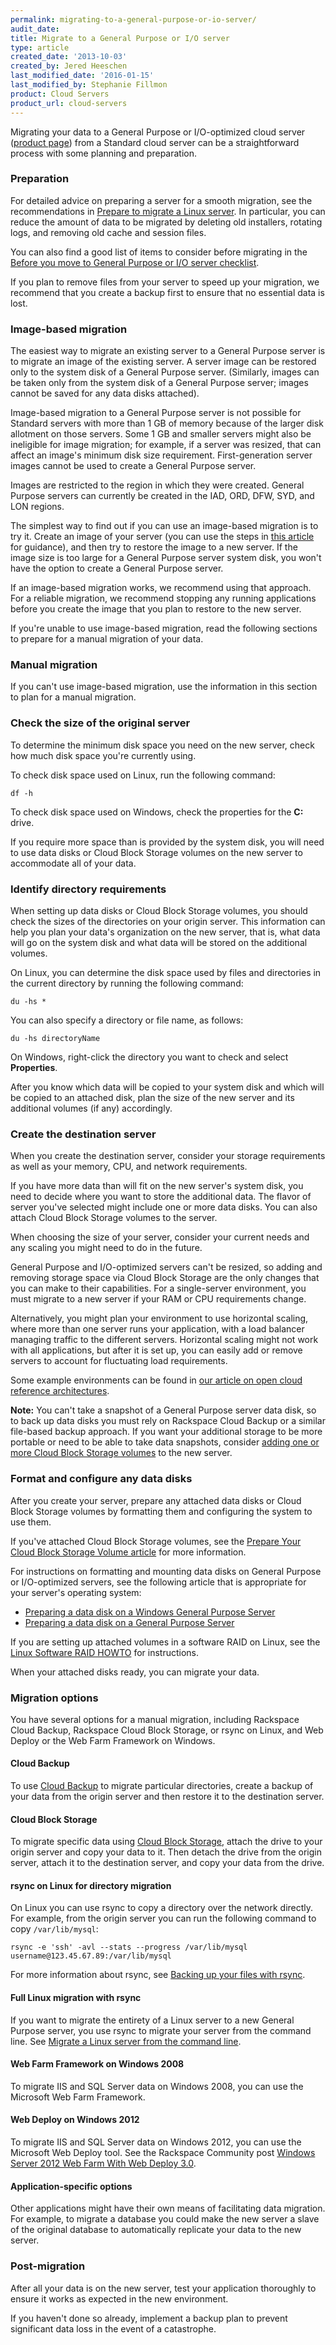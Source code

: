 ```yaml
---
permalink: migrating-to-a-general-purpose-or-io-server/
audit_date:
title: Migrate to a General Purpose or I/O server
type: article
created_date: '2013-10-03'
created_by: Jered Heeschen
last_modified_date: '2016-01-15'
last_modified_by: Stephanie Fillmon
product: Cloud Servers
product_url: cloud-servers
---
```


Migrating your data to a General Purpose or I/O-optimized cloud server 
([product page](http://www.rackspace.com/cloud/servers)) from a Standard cloud server can 
be a straightforward process with some planning and preparation.

### Preparation

For detailed advice on preparing a server for a smooth migration, see the recommendations 
in [Prepare to migrate a Linux server](/how-to/prepare-to-migrate-a-linux-server). In 
particular, you can reduce the amount of data to be migrated by deleting old installers, 
rotating logs, and removing old cache and session files.

You can also find a good list of items to consider before migrating in the 
[Before you move to General Purpose or I/O server checklist](/how-to/before-you-move-to-general-purpose-or-io-cloud-server-checklist).

If you plan to remove files from your server to speed up your migration, we recommend that 
you create a backup first to ensure that no essential data is lost.

### Image-based migration

The easiest way to migrate an existing server to a General Purpose server is to migrate an 
image of the existing server. A server image can be restored only to the system disk of a 
General Purpose server. (Similarly, images can be taken only from the system disk of a 
General Purpose server; images cannot be saved for any data disks attached).

Image-based migration to a General Purpose server is not possible for Standard servers with 
more than 1 GB of memory because of the larger disk allotment on those servers. Some 1 GB 
and smaller servers might also be ineligible for image migration; for example, if a server 
was resized, that can affect an image's minimum disk size requirement. First-generation 
server images cannot be used to create a General Purpose server.

Images are restricted to the region in which they were created. General Purpose servers can 
currently be created in the IAD, ORD, DFW, SYD, and LON regions.

The simplest way to find out if you can use an image-based migration is to try it. Create 
an image of your server (you can use the steps in 
[this article](/how-to/create-an-image-of-a-server-and-restore-a-server-from-a-saved-image) 
for guidance), and then try to restore the image to a new server. If the image size is too 
large for a General Purpose server system disk, you won't have the option to create a General 
Purpose server.

If an image-based migration works, we recommend using that approach. For a reliable migration, 
we recommend stopping any running applications before you create the image that you plan 
to restore to the new server.

If you're unable to use image-based migration, read the following sections to prepare for 
a manual migration of your data.

### Manual migration

If you can't use image-based migration, use the information in this section to plan for a 
manual migration.

### Check the size of the original server

To determine the minimum disk space you need on the new server, check how much disk space 
you're currently using.

To check disk space used on Linux, run the following command:

    df -h

To check disk space used on Windows, check the properties for the **C:** drive.

If you require more space than is provided by the system disk, you will need to use data 
disks or Cloud Block Storage volumes on the new server to accommodate all of your data.

### Identify directory requirements

When setting up data disks or Cloud Block Storage volumes, you should check the sizes of 
the directories on your origin server. This information can help you plan your data's 
organization on the new server, that is, what data will go on the system disk and what data 
will be stored on the additional volumes.

On Linux, you can determine the disk space used by files and directories in the current 
directory by running the following command:

    du -hs *

You can also specify a directory or file name, as follows:

    du -hs directoryName

On Windows, right-click the directory you want to check and select **Properties**.

After you know which data will be copied to your system disk and which will be copied to an 
attached disk, plan the size of the new server and its additional volumes (if any) accordingly.

### Create the destination server

When you create the destination server, consider your storage requirements as well as your 
memory, CPU, and network requirements.

If you have more data than will fit on the new server's system disk, you need to decide 
where you want to store the additional data. The flavor of server you've selected might 
include one or more data disks. You can also attach Cloud Block Storage volumes to the server.

When choosing the size of your server, consider your current needs and any scaling you might 
need to do in the future.

General Purpose and I/O-optimized servers can't be resized, so adding and removing storage 
space via Cloud Block Storage are the only changes that you can make to their capabilities. 
For a single-server environment, you must migrate to a new server if your RAM or CPU 
requirements change.

Alternatively, you might plan your environment to use horizontal scaling, where more than 
one server runs your application, with a load balancer managing traffic to the different 
servers. Horizontal scaling might not work with all applications, but after it is set up, 
you can easily add or remove servers to account for fluctuating load requirements.

Some example environments can be found in [our article on open cloud reference architectures](/how-to/rackspace-open-cloud-reference-architecture).

**Note:** You can't take a snapshot of a General Purpose server data disk, so to back up 
data disks you must rely on Rackspace Cloud Backup or a similar file-based backup approach. 
If you want your additional storage to be more portable or need to be able to take data 
snapshots, consider [adding one or more Cloud Block Storage volumes](/how-to/create-and-attach-a-cloud-block-storage-volume) 
to the new server.

### Format and configure any data disks

After you create your server, prepare any attached data disks or Cloud Block Storage volumes 
by formatting them and configuring the system to use them.

If you've attached Cloud Block Storage volumes, see the 
[Prepare Your Cloud Block Storage Volume article](/how-to/prepare-your-cloud-block-storage-volume) 
for more information.

For instructions on formatting and mounting data disks on General Purpose or I/O-optimized 
servers, see the following article that is appropriate for your server's operating system:

- [Preparing a data disk on a Windows General Purpose Server](/how-to/preparing-data-disks-on-windows-cloud-servers)
- [Preparing a data disk on a General Purpose Server](/how-to/preparing-data-disks-on-linux-cloud-servers)

If you are setting up attached volumes in a software RAID on Linux, see the 
[Linux Software RAID HOWTO](http://www.tldp.org/HOWTO/Software-RAID-HOWTO.html) for instructions.

When your attached disks ready, you can migrate your data.

### Migration options

You have several options for a manual migration, including Rackspace Cloud Backup, Rackspace 
Cloud Block Storage, or rsync on Linux, and Web Deploy or the Web Farm Framework on Windows.

#### Cloud Backup

To use [Cloud Backup](/how-to/cloud-backup) to migrate particular directories, create a 
backup of your data from the origin server and then restore it to the destination server.

#### Cloud Block Storage

To migrate specific data using [Cloud Block Storage](/how-to/cloud-block-storage-overview), 
attach the drive to your origin server and copy your data to it. Then detach the drive from 
the origin server, attach it to the destination server, and copy your data from the drive.

#### rsync on Linux for directory migration

On Linux you can use rsync to copy a directory over the network directly. For example, from 
the origin server you can run the following command to copy `/var/lib/mysql`:

    rsync -e 'ssh' -avl --stats --progress /var/lib/mysql username@123.45.67.89:/var/lib/mysql

For more information about rsync, see [Backing up your files with rsync](/how-to/backing-up-your-files-with-rsync).

#### Full Linux migration with rsync

If you want to migrate the entirety of a Linux server to a new General Purpose server, you 
use rsync to migrate your server from the command line. See 
[Migrate a Linux server from the command line](/how-to/migrating-a-linux-server-from-the-command-line-1).

#### Web Farm Framework on Windows 2008

To migrate IIS and SQL Server data on Windows 2008, you can use the Microsoft Web Farm Framework.

#### Web Deploy on Windows 2012

To migrate IIS and SQL Server data on Windows 2012, you can use the Microsoft Web Deploy 
tool. See the Rackspace Community post 
[Windows Server 2012 Web Farm With Web Deploy 3.0](https://community.rackspace.com/products/f/25/t/641).

#### Application-specific options

Other applications might have their own means of facilitating data migration. For example, 
to migrate a database you could make the new server a slave of the original database to 
automatically replicate your data to the new server.

### Post-migration

After all your data is on the new server, test your application thoroughly to ensure it 
works as expected in the new environment.

If you haven't done so already, implement a backup plan to prevent significant data loss in 
the event of a catastrophe.
